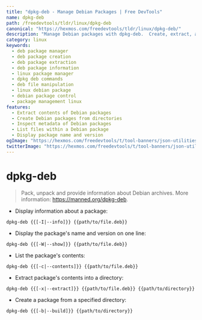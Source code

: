 ```yaml
---
title: "dpkg-deb - Manage Debian Packages | Free DevTools"
name: dpkg-deb
path: /freedevtools/tldr/linux/dpkg-deb
canonical: "https://hexmos.com/freedevtools/tldr/linux/dpkg-deb/"
description: "Manage Debian packages with dpkg-deb.  Create, extract, and inspect .deb files easily. Free online tool, no registration required."
category: linux
keywords:
  - deb package manager
  - deb package creation
  - deb package extraction
  - deb package information
  - linux package manager
  - dpkg deb commands
  - deb file manipulation
  - linux debian package
  - debian package control
  - package management linux
features:
  - Extract contents of Debian packages
  - Create Debian packages from directories
  - Inspect metadata of Debian packages
  - List files within a Debian package
  - Display package name and version
ogImage: "https://hexmos.com/freedevtools/t/tool-banners/json-utilities-banner.png"
twitterImage: "https://hexmos.com/freedevtools/t/tool-banners/json-utilities-banner.png"
---
```


# dpkg-deb

> Pack, unpack and provide information about Debian archives.
> More information: <https://manned.org/dpkg-deb>.

- Display information about a package:

`dpkg-deb {{[-I|--info]}} {{path/to/file.deb}}`

- Display the package's name and version on one line:

`dpkg-deb {{[-W|--show]}} {{path/to/file.deb}}`

- List the package's contents:

`dpkg-deb {{[-c|--contents]}} {{path/to/file.deb}}`

- Extract package's contents into a directory:

`dpkg-deb {{[-x|--extract]}} {{path/to/file.deb}} {{path/to/directory}}`

- Create a package from a specified directory:

`dpkg-deb {{[-b|--build]}} {{path/to/directory}}`
